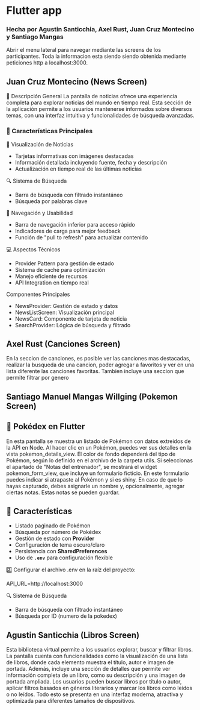 # Flutter app

### Hecha por Agustin Santicchia, Axel Rust, Juan Cruz Montecino y Santiago Mangas

Abrir el menu lateral para navegar mediante las screens de los participantes.
Toda la informacion esta siendo siendo obtenida mediante peticiones http a localhost:3000.

## Juan Cruz Montecino (News Screen)
📱 Descripción General
La pantalla de noticias ofrece una experiencia completa para explorar noticias del mundo en tiempo real. Esta sección de la aplicación permite a los usuarios mantenerse informados sobre diversos temas, con una interfaz intuitiva y funcionalidades de búsqueda avanzadas.

### 🚀 Características Principales

📰 Visualización de Noticias

- Tarjetas informativas con imágenes destacadas
- Información detallada incluyendo fuente, fecha y descripción
- Actualización en tiempo real de las últimas noticias

🔍 Sistema de Búsqueda

- Barra de búsqueda con filtrado instantáneo
- Búsqueda por palabras clave

🎯 Navegación y Usabilidad

- Barra de navegación inferior para acceso rápido
- Indicadores de carga para mejor feedback
- Función de "pull to refresh" para actualizar contenido

💻 Aspectos Técnicos
- Provider Pattern para gestión de estado
- Sistema de caché para optimización
- Manejo eficiente de recursos
- API Integration en tiempo real

Componentes Principales
- NewsProvider: Gestión de estado y datos
- NewsListScreen: Visualización principal
- NewsCard: Componente de tarjeta de noticia
- SearchProvider: Lógica de búsqueda y filtrado

## Axel Rust (Canciones Screen)
En la seccion de canciones, es posible ver las canciones mas destacadas, realizar la busqueda de una cancion, poder agregar a favoritos y ver en una lista diferente las canciones favoritas. Tambien incluye una seccion que permite filtrar por genero

## Santiago Manuel Mangas Willging (Pokemon Screen)
## 📖 Pokédex en Flutter  
En esta pantalla se muestra un listado de Pokémon con datos extreidos de la API en Node. Al hacer clic en un Pokémon, puedes ver sus detalles en la vista pokemon_details_view. El color de fondo dependerá del tipo de Pokémon, según lo definido en el archivo de la carpeta utils.
Si seleccionas el apartado de "Notas del entrenador", se mostrará el widget pokemon_form_view, que incluye un formulario ficticio. En este formulario puedes indicar si atrapaste al Pokémon y si es shiny. En caso de que lo hayas capturado, debes asignarle un nombre y, opcionalmente, agregar ciertas notas. Estas notas se pueden guardar.
## 🚀 **Características**
- Listado paginado de Pokémon  
- Búsqueda por número de Pokédex  
- Gestión de estado con **Provider**  
- Configuración de tema oscuro/claro  
- Persistencia con **SharedPreferences**  
- Uso de **`.env`** para configuración flexible

2️⃣ Configurar el archivo .env en la raíz del proyecto:

API_URL=http://localhost:3000

🔍 Sistema de Búsqueda

- Barra de búsqueda con filtrado instantáneo
- Búsqueda por ID (numero de la pokedex)

## Agustin Santicchia (Libros Screen)
Esta biblioteca virtual permite a los usuarios explorar, buscar y filtrar libros. La pantalla cuenta con funcionalidades como la visualización de una lista de libros, donde cada elemento muestra el título, autor e imagen de portada. Además, incluye una sección de detalles que permite ver información completa de un libro, como su descripción y una imagen de portada ampliada. Los usuarios pueden buscar libros por título o autor, aplicar filtros basados en géneros literarios y marcar los libros como leídos o no leídos. Todo esto se presenta en una interfaz moderna, atractiva y optimizada para diferentes tamaños de dispositivos.
